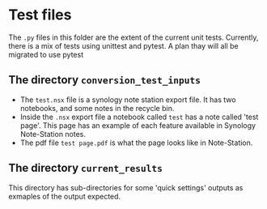 # Test files

The `.py` files in this folder are the extent of the current unit tests.  Currently, there is a mix of tests using unittest and pytest.  A plan thay will all be migrated to use pytest


## The directory `conversion_test_inputs`
- The `test.nsx` file is a synology note station export file.  It has two notebooks, and some notes in the recycle bin.
- Inside the `.nsx` export file a notebook called ```test``` has a note called 'test page'.  This page has an example of each feature available in Synology Note-Station notes.
- The pdf file ```test page.pdf``` is what the page looks like in Note-Station.


## The directory `current_results`
This directory has sub-directories for some 'quick settings' outputs as exmaples of the output expected.



